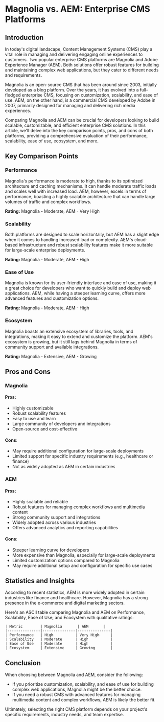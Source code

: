 # Magnolia vs. AEM: Enterprise CMS Platforms
## Introduction

In today's digital landscape, Content Management Systems (CMS) play a vital role in managing and delivering engaging online experiences to customers. Two popular enterprise CMS platforms are Magnolia and Adobe Experience Manager (AEM). Both solutions offer robust features for building and maintaining complex web applications, but they cater to different needs and requirements.

Magnolia is an open-source CMS that has been around since 2003, initially developed as a blog platform. Over the years, it has evolved into a full-fledged enterprise CMS, focusing on customization, scalability, and ease of use. AEM, on the other hand, is a commercial CMS developed by Adobe in 2007, primarily designed for managing and delivering rich media experiences.

Comparing Magnolia and AEM can be crucial for developers looking to build scalable, customizable, and efficient enterprise CMS solutions. In this article, we'll delve into the key comparison points, pros, and cons of both platforms, providing a comprehensive evaluation of their performance, scalability, ease of use, ecosystem, and more.

## Key Comparison Points

### Performance

Magnolia's performance is moderate to high, thanks to its optimized architecture and caching mechanisms. It can handle moderate traffic loads and scales well with increased load. AEM, however, excels in terms of performance, boasting a highly scalable architecture that can handle large volumes of traffic and complex workflows.

**Rating:** Magnolia - Moderate, AEM - Very High

### Scalability

Both platforms are designed to scale horizontally, but AEM has a slight edge when it comes to handling increased load or complexity. AEM's cloud-based infrastructure and robust scalability features make it more suitable for large-scale enterprise deployments.

**Rating:** Magnolia - Moderate, AEM - High

### Ease of Use

Magnolia is known for its user-friendly interface and ease of use, making it a great choice for developers who want to quickly build and deploy web applications. AEM, while having a steeper learning curve, offers more advanced features and customization options.

**Rating:** Magnolia - Moderate, AEM - High

### Ecosystem

Magnolia boasts an extensive ecosystem of libraries, tools, and integrations, making it easy to extend and customize the platform. AEM's ecosystem is growing, but it still lags behind Magnolia in terms of community support and available integrations.

**Rating:** Magnolia - Extensive, AEM - Growing

## Pros and Cons

### Magnolia

#### Pros:

* Highly customizable
* Robust scalability features
* Easy to use and learn
* Large community of developers and integrations
* Open-source and cost-effective

#### Cons:

* May require additional configuration for large-scale deployments
* Limited support for specific industry requirements (e.g., healthcare or finance)
* Not as widely adopted as AEM in certain industries

### AEM

#### Pros:

* Highly scalable and reliable
* Robust features for managing complex workflows and multimedia content
* Strong community support and integrations
* Widely adopted across various industries
* Offers advanced analytics and reporting capabilities

#### Cons:

* Steeper learning curve for developers
* More expensive than Magnolia, especially for large-scale deployments
* Limited customization options compared to Magnolia
* May require additional setup and configuration for specific use cases

## Statistics and Insights

According to recent statistics, AEM is more widely adopted in certain industries like finance and healthcare. However, Magnolia has a strong presence in the e-commerce and digital marketing sectors.

Here's an ASCII table comparing Magnolia and AEM on Performance, Scalability, Ease of Use, and Ecosystem with qualitative ratings:

```
| Metric        | Magnolia       | AEM       |
|---------------|---------------|---------------|
| Performance   | High          | Very High     |
| Scalability   | Moderate      | High          |
| Ease of Use   | Moderate      | High          |
| Ecosystem     | Extensive     | Growing       |
```

## Conclusion

When choosing between Magnolia and AEM, consider the following:

* If you prioritize customization, scalability, and ease of use for building complex web applications, Magnolia might be the better choice.
* If you need a robust CMS with advanced features for managing multimedia content and complex workflows, AEM is likely the better fit.

Ultimately, selecting the right CMS platform depends on your project's specific requirements, industry needs, and team expertise.
